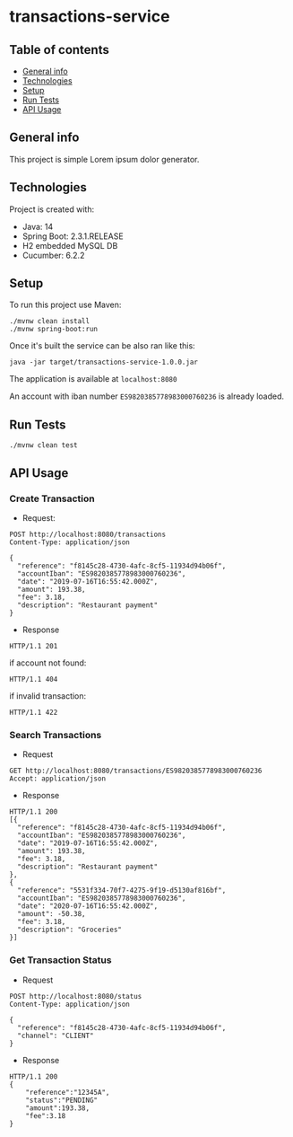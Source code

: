 # transactions-service

## Table of contents
* [General info](#general-info)
* [Technologies](#technologies)
* [Setup](#setup)
* [Run Tests](#run-tests)
* [API Usage](#api-usage)

## General info
This project is simple Lorem ipsum dolor generator.
	
## Technologies
Project is created with:
* Java: 14
* Spring Boot: 2.3.1.RELEASE
* H2 embedded MySQL DB
* Cucumber: 6.2.2
	
## Setup
To run this project use Maven:

```
./mvnw clean install
./mvnw spring-boot:run
```

Once it's built the service can be also ran like this:

```
java -jar target/transactions-service-1.0.0.jar
```

The application is available at `localhost:8080`

An account with iban number `ES9820385778983000760236` is already loaded.

## Run Tests

```
./mvnw clean test
```

## API Usage

### Create Transaction

- Request:
```
POST http://localhost:8080/transactions
Content-Type: application/json

{
  "reference": "f8145c28-4730-4afc-8cf5-11934d94b06f",
  "accountIban": "ES9820385778983000760236",
  "date": "2019-07-16T16:55:42.000Z",
  "amount": 193.38,
  "fee": 3.18,
  "description": "Restaurant payment"
}
```

- Response

```
HTTP/1.1 201
```

if account not found:
```
HTTP/1.1 404
```

if invalid transaction:
```
HTTP/1.1 422
```

### Search Transactions

- Request

```
GET http://localhost:8080/transactions/ES9820385778983000760236
Accept: application/json
```

- Response

```
HTTP/1.1 200
[{
  "reference": "f8145c28-4730-4afc-8cf5-11934d94b06f",
  "accountIban": "ES9820385778983000760236",
  "date": "2019-07-16T16:55:42.000Z",
  "amount": 193.38,
  "fee": 3.18,
  "description": "Restaurant payment"
},
{
  "reference": "5531f334-70f7-4275-9f19-d5130af816bf",
  "accountIban": "ES9820385778983000760236",
  "date": "2020-07-16T16:55:42.000Z",
  "amount": -50.38,
  "fee": 3.18,
  "description": "Groceries"
}]
```

### Get Transaction Status

- Request

```
POST http://localhost:8080/status
Content-Type: application/json

{
  "reference": "f8145c28-4730-4afc-8cf5-11934d94b06f",
  "channel": "CLIENT"
}
```

- Response

```
HTTP/1.1 200
{
    "reference":"12345A",
    "status":"PENDING"
    "amount":193.38,
    "fee":3.18
}
```
